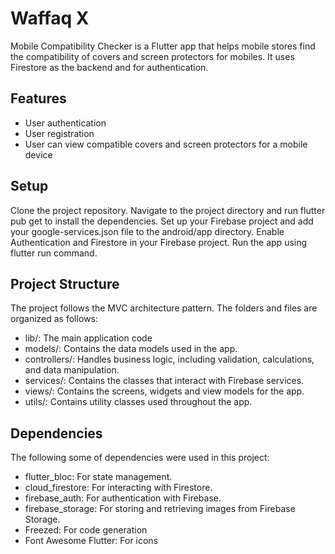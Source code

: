 # Waffaq X

Mobile Compatibility Checker is a Flutter app that helps mobile stores find the compatibility of covers and screen protectors for mobiles. It uses Firestore as the backend and for authentication.

## Features
* User authentication
* User registration
* User can view compatible covers and screen protectors for a mobile device

## Setup
Clone the project repository.
Navigate to the project directory and run flutter pub get to install the dependencies.
Set up your Firebase project and add your google-services.json file to the android/app directory.
Enable Authentication and Firestore in your Firebase project.
Run the app using flutter run command.

## Project Structure
The project follows the MVC architecture pattern. The folders and files are organized as follows:

* lib/: The main application code
* models/: Contains the data models used in the app.
* controllers/: Handles business logic, including validation, calculations, and data manipulation.
* services/: Contains the classes that interact with Firebase services.
* views/: Contains the screens, widgets and view models for the app.
* utils/: Contains utility classes used throughout the app.

## Dependencies
The following some of dependencies were used in this project:

* flutter_bloc: For state management.
* cloud_firestore: For interacting with Firestore.
* firebase_auth: For authentication with Firebase.
* firebase_storage: For storing and retrieving images from Firebase Storage.
* Freezed: For code generation
* Font Awesome Flutter: For icons
